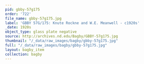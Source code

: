 ```yaml
---
pid: gbby-57g175
order: '722'
file_name: gbby-57g175.jpg
label: 'GBBY 57G/175: Knute Rockne and W.E. Meanwell - c1920s'
_date: 1920s
object_type: glass plate negative
source: http://archives.nd.edu/Bagby/GBBY-57g175.jpg
thumbnail: "/_data/raw_images/bagby/gbby-57g175.jpg"
full: "/_data/raw_images/bagby/gbby-57g175.jpg"
layout: bagby_item
collection: bagby
---
```

